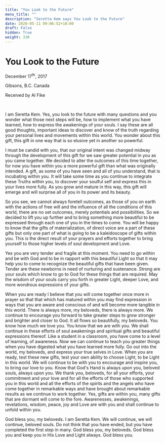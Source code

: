 ```yaml
---
title: "You Look to the Future"
menu_title: ""
description: "Seretta Kem says You Look to the Future"
date: 2020-05-11 09:06:52+10:00
draft: False
hidden: True
weight: 330
---
```

# You Look to the Future

December 17<sup>th</sup>, 2017

Gibsons, B.C. Canada

Received by Al Fike

 

I am Seretta Kem. Yes, you look to the future with many questions and you wonder what those next steps will be, how to implement what you have learned, how to express the awakenings of your souls. I say these are all good thoughts, important ideas to discover and know of the truth regarding your personal lives and movements within this world. You wonder about this gift, this gift in one way that is so elusive yet in another so powerful.

I must be candid with you, that our original intent was changed midway through the development of this gift for we saw greater potential in you as you came together. We decided to alter the outcomes of this time together, for now you have within you a more powerful gift than what was originally intended. A gift, as some of you have seen and all of you understand, that is incubating within you. It will take some time as you continue to integrate these Truths within you, to discover your soulful self and express this in your lives more fully. As you grow and mature in this way, this gift will emerge and will surprise all of you in its power and its beauty.

So you see, we cannot always foretell outcomes, as those of you on earth with the actions of free will and the influence of all the conditions of this world, there are no set outcomes, merely potentials and possibilities. So we decided to lift you up further and to bring something more beautiful to be expressed through each one of you in the times to come. You will be happy to know that the gifts of materialization, of direct voice are a part of these gifts but only one part of what is going to be a kaleidoscope of gifts within you. This is the direct result of your prayers and efforts together to bring yourself to those higher levels of soul development and Love.

Yes you are very tender and fragile at this moment. You need to go within and be with God and to be in rapport with this beautiful Light so that it may help you to come to recognize the beautiful gifts that have been given. Tender are these newborns in need of nurturing and sustenance. Strong are your souls which know to go to God for these things that are required. May the wisdom of your souls carry you forth in greater Light, deeper Love, and more wondrous expressions of your gifts.

When you are ready I believe that you will come together once more in prayer so that that which has matured within you may find expression in ways that you are aware and conscious of and will become more tangible in this world. There is always more, my beloveds, there is always more. We continue to encourage you forward to take greater steps to grow stronger and brighter and closer to God. It all flows so beautifully, my beloveds. You know how much we love you. You know that we are with you. We shall continue in these efforts of soul awakenings and spiritual gifts and beautiful expressions thereof.
Like a student in a classroom, you have come to a level of learning, of awareness. Now we can continue to teach you greater things when you have digested what you have learned more fully. Go out into the world, my beloveds, and express your true selves in Love. When you are ready, test these new gifts, test your own ability to choose Light, to be Light in this world. We will continue to be with you to encourage and inspire you, to bring our love to you. Know that God's Hand is always upon you, beloved souls, always upon you. We thank you, beloveds, for all your efforts, your commitment and your love and for all the efforts of those who supported you in this world and all the efforts of the spirits and the angels who have come together in remarkable ways and have brought about remarkable results as we continue to work together. Yes, gifts are within you, many gifts that are dormant will come to the fore. Awarenesses, awakenings, revelations, wisdom, peace, joy and Love are with you and shall continue to unfold within you.

God bless you, my beloveds. I am Seretta Kem. We will continue, we will continue, beloved souls. Do not think that you have ended, but you have completed the first step in many. God bless you, my beloveds. God bless you and keep you in His Love and Light always. God bless you.